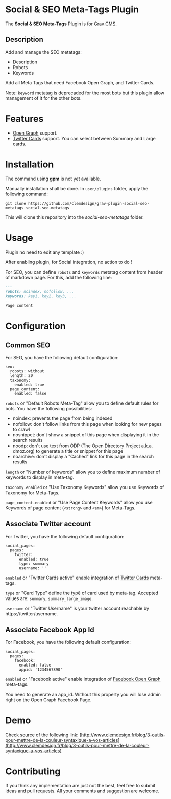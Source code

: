 # Social & SEO Meta-Tags Plugin

The **Social & SEO Meta-Tags** Plugin is for [Grav CMS](http://github.com/getgrav/grav).

## Description

Add and manage the SEO metatags:
- Description
- Robots
- Keywords

Add all Meta Tags that need Facebook Open Graph, and Twitter Cards.

Note: `keyword` metatag is deprecaded for the most bots but this plugin allow management of it for the other bots.


# Features

* [Open Graph](http://ogp.me/) support.
* [Twitter Cards](https://dev.twitter.com/cards/overview) support. You can select between Summary and Large cards.


# Installation

The command using **gpm** is not yet available.

Manually installation shall be done. In `user/plugins` folder, apply the following command:
```
git clone https://github.com/clemdesign/grav-plugin-social-seo-metatags social-seo-metatags
```

This will clone this repository into the _social-seo-metatags_ folder.


# Usage

Plugin no need to edit any template :)

After enabling plugin, for Social integration, no action to do !

For SEO, you can define `robots` and `keywords` metatag content from header of markdown page. For this, add the following line:
```md
---
robots: noindex, nofollow, ...
keywords: key1, key2, key3, ...
---
Page content
```



# Configuration

## Common SEO

For SEO, you have the following default configuration:
```
seo:
  robots: without
  length: 20
  taxonomy:
    enabled: true
  page_content:
    enabled: false
```

`robots` or "Default Robots Meta-Tag" allow you to define default rules for bots. You have the following possibilities:
- noindex: prevents the page from being indexed
- nofollow: don't follow links from this page when looking for new pages to crawl
- nosnippet: don't show a snippet of this page when displaying it in the search results
- noodp: don't use text from ODP (The Open Directory Project a.k.a. dmoz.org) to generate a title or snippet for this page
- noarchive: don't display a "Cached" link for this page in the search results

`length` or "Number of keywords" allow you to define maximum number of keywords to display in meta-tag.

`taxonomy.enabled` or "Use Taxonomy Keywords" allow you use Keywords of Taxonomy for Meta-Tags.

`page_content.enabled` or "Use Page Content Keywords" allow you use Keywords of page content (`<strong>` and `<em>`) for Meta-Tags.

## Associate Twitter account


For Twitter, you have the following default configuration:
```
social_pages:
  pages:
    twitter:
      enabled: true
      type: summary
      username: ''
```

`enabled` or "Twitter Cards active" enable integration of [Twitter Cards](https://dev.twitter.com/cards/overview) meta-tags.

`type` or "Card Type" define the typê of card used by meta-tag. Accepted values are: `summary`, `summary_large_image`.

`username` or "Twitter Username" is your twitter account reachable by https://twitter/username.

## Associate Facebook App Id

For Facebook, you have the following default configuration:
```
social_pages:
  pages:
    facebook:
      enabled: false
      appid: '1234567890'
```

`enabled` or "Facebook active" enable integration of [Facebook Open Graph](https://developers.facebook.com/docs/opengraph/getting-started) meta-tags.

You need to generate an app_id. Without this property you will lose admin right on the Open Graph Facebook Page.

# Demo

Check source of the following link: [http://www.clemdesign.fr/blog/3-outils-pour-mettre-de-la-couleur-syntaxique-a-vos-articles](http://www.clemdesign.fr/blog/3-outils-pour-mettre-de-la-couleur-syntaxique-a-vos-articles)

# Contributing

If you think any implementation are just not the best, feel free to submit ideas and pull requests. All your comments and suggestion are welcome.

